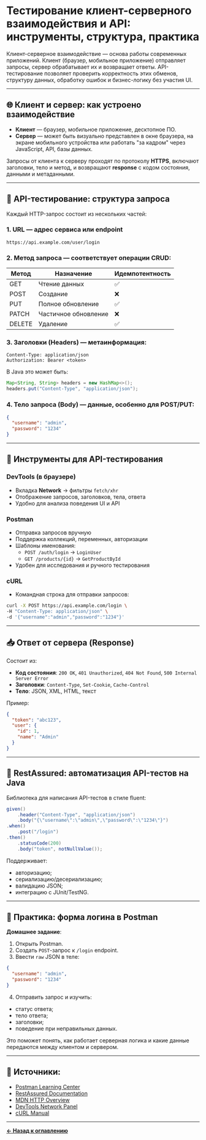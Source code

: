 # Тестирование клиент-серверного взаимодействия и API: инструменты, структура, практика

Клиент-серверное взаимодействие — основа работы современных приложений. Клиент (браузер, мобильное приложение) отправляет запросы, сервер обрабатывает их и возвращает ответы. API-тестирование позволяет проверить корректность этих обменов, структуру данных, обработку ошибок и бизнес-логику без участия UI.

---

## 🌐 Клиент и сервер: как устроено взаимодействие

- **Клиент** — браузер, мобильное приложение, десктопное ПО.
- **Сервер** — может быть визуально представлен в окне браузера, на экране мобильного устройства или работать "за кадром" через JavaScript, API, базы данных.

Запросы от клиента к серверу проходят по протоколу **HTTPS**, включают заголовки, тело и метод, и возвращают **response** с кодом состояния, данными и метаданными.

---

## 🔧 API-тестирование: структура запроса

Каждый HTTP-запрос состоит из нескольких частей:

### 1. **URL** — адрес сервиса или endpoint
```http
https://api.example.com/user/login
```

### 2. **Метод запроса** — соответствует операции CRUD:
| Метод | Назначение       | Идемпотентность |
|-------|------------------|-----------------|
| GET   | Чтение данных    | ✅              |
| POST  | Создание         | ❌              |
| PUT   | Полное обновление| ✅              |
| PATCH | Частичное обновление | ❌          |
| DELETE| Удаление         | ✅              |

### 3. **Заголовки (Headers)** — метаинформация:
```http
Content-Type: application/json
Authorization: Bearer <token>
```
В Java это может быть:
```java
Map<String, String> headers = new HashMap<>();
headers.put("Content-Type", "application/json");
```

### 4. **Тело запроса (Body)** — данные, особенно для POST/PUT:
```json
{
  "username": "admin",
  "password": "1234"
}
```

---

## 🧪 Инструменты для API-тестирования

### DevTools (в браузере)
- Вкладка **Network** → фильтры `fetch/xhr`
- Отображение запросов, заголовков, тела, ответа
- Удобно для анализа поведения UI и API

### Postman
- Отправка запросов вручную
- Поддержка коллекций, переменных, авторизации
- Шаблоны именования:
  - `POST /auth/login` → `LoginUser`
  - `GET /products/{id}` → `GetProductById`
- Удобен для исследования и ручного тестирования

### cURL
- Командная строка для отправки запросов:
```bash
curl -X POST https://api.example.com/login \
-H "Content-Type: application/json" \
-d '{"username":"admin","password":"1234"}'
```

---

## 📥 Ответ от сервера (Response)

Состоит из:
- **Код состояния**: `200 OK`, `401 Unauthorized`, `404 Not Found`, `500 Internal Server Error`
- **Заголовки**: `Content-Type`, `Set-Cookie`, `Cache-Control`
- **Тело**: JSON, XML, HTML, текст

Пример:
```json
{
  "token": "abc123",
  "user": {
    "id": 1,
    "name": "Admin"
  }
}
```

---

## 🧪 RestAssured: автоматизация API-тестов на Java

Библиотека для написания API-тестов в стиле fluent:

```java
given()
    .header("Content-Type", "application/json")
    .body("{\"username\":\"admin\",\"password\":\"1234\"}")
.when()
    .post("/login")
.then()
    .statusCode(200)
    .body("token", notNullValue());
```

Поддерживает:
- авторизацию;
- сериализацию/десериализацию;
- валидацию JSON;
- интеграцию с JUnit/TestNG.

---

## 📝 Практика: форма логина в Postman

**Домашнее задание**:
1. Открыть Postman.
2. Создать `POST`-запрос к `/login` endpoint.
3. Ввести `raw` JSON в теле:
```json
{
  "username": "admin",
  "password": "1234"
}
```
4. Отправить запрос и изучить:
  - статус ответа;
  - тело ответа;
  - заголовки;
  - поведение при неправильных данных.

Это поможет понять, как работает серверная логика и какие данные передаются между клиентом и сервером.

---

## 🔗 Источники:
- [Postman Learning Center](https://learning.postman.com/)
- [RestAssured Documentation](https://rest-assured.io/)
- [MDN HTTP Overview](https://developer.mozilla.org/en-US/docs/Web/HTTP)
- [DevTools Network Panel](https://developer.chrome.com/docs/devtools/network/)
- [cURL Manual](https://curl.se/docs/manual.html)

---
[**← Назад к оглавлению**](../../README.md)